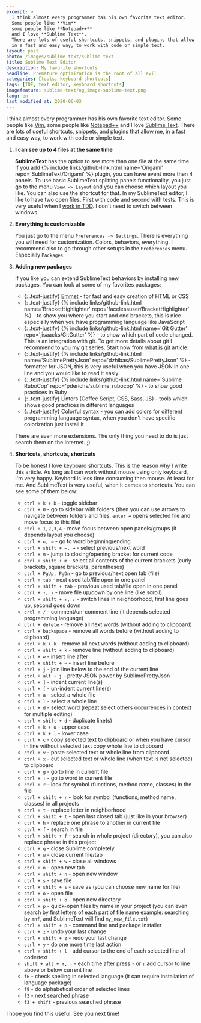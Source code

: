 ```yaml
---
excerpt: >
  I think almost every programmer has his own favorite text editor.
  Some people like **Vim**
  some people like **Notepad++**
  and I love **Sublime Text**.
  There are lots of useful shortcuts, snippets, and plugins that allow me,
  in a fast and easy way, to work with code or simple text.
layout: post
photo: /images/sublime-text/sublime-text
title: Sublime Text Editor
description: My favorite shortcuts
headline: Premature optimization is the root of all evil.
categories: [tools, keyboard shortcuts]
tags: [IDE, text editor, keyboard shortcuts]
imagefeature: sublime-text/og_image-sublime-text.png
lang: en
last_modified_at: 2020-06-03
---
```


I think almost every programmer has his own favorite text editor. Some people like
[Vim](https://en.wikipedia.org/wiki/Vim_(text_editor)),
some people like
[Notepad++](https://notepad-plus-plus.org/)
and I love
[Sublime Text](https://www.sublimetext.com/).
There are lots of useful shortcuts, snippets, and plugins that allow me, in a fast and easy way, to work with code or simple text.

1. **I can see up to 4 files at the same time**

    **SublimeText** has the option to see more than one file at the same time. If you add {% include links/github-link.html name='Origami' repo='SublimeText/Origami' %} plugin, you can have event more then 4 panels. To use basic SublimeText splitting panels functionality, you just go to the menu `View -> Layout` and you can choose which layout you like. You can also use the shortcut for that. In my SublimeText editor, I like to have two open files. First with code and second with tests. This is very useful when I [work in TDD]({{site.baseurl}}/tdd-basic "Test-Driven Development how to start?"). I don't need to switch between windows.

2. **Everything is customizable**

    You just go to the menu `Preferences -> Settings`. There is everything you will need for customization. Colors, behaviors, everything. I recommend also to go through other setups in the `Preferences` menu. Especially `Packages`.

3. **Adding new packages**

    If you like you can extend SublimeText behaviors by installing new packages. You can look at some of my favorites packages:
    - {: .text-justify} [Emmet](https://emmet.io/) - for fast and easy creation of HTML or CSS
    - {: .text-justify} {% include links/github-link.html name='BracketHighlighter' repo='facelessuser/BracketHighlighter' %} - to show you where you start and end brackets, this is nice especially when you have programming language like JavaScript
    - {: .text-justify} {% include links/github-link.html name='Git Gutter' repo='jisaacks/GitGutter' %} - to show which part of code changed. This is an integration with git. To get more details about git I recommend to you my git series. Start now from [what is git]({{site.baseurl}}/what-is-git "Why we use git?") article.
    - {: .text-justify} {% include links/github-link.html name='SublimePrettyJson' repo='dzhibas/SublimePrettyJson' %} - formatter for JSON, this is very useful when you have JSON in one line and you would like to read it easly
    - {: .text-justify} {% include links/github-link.html name='Sublime RuboCop' repo='pderichs/sublime_rubocop' %} - to show good practices in Ruby
    - {: .text-justify} Linters (Coffee Script, CSS, Sass, JS) - tools which shows good practices in different languages
    - {: .text-justify} Colorful syntax - you can add colors for different programming language syntax, when you don't have specific colorization just install it

    There are even more extensions. The only thing you need to do is just search them on the Internet. ;)

4. **Shortcuts, shortcuts, shortcuts**

    To be honest I love keyboard shortcuts. This is the reason why I write this article. As long as I can work without mouse using only keyboard, I'm very happy. Keybord is less time consuming then mouse. At least for me. And SublimeText is very useful, when it cames to shortcuts. You can see some of them below:
    - `ctrl + k + b` - toggle sidebar
    - `ctrl + 0` - go to sidebar with folders (then you can use arrows to navigate between folders and files, `enter ↩` opens selected file and move focus to this file)
    - `ctrl + 1,2,3,4` - move focus between open panels/groups (it depends layout you choose)
    - `ctrl + ←, →` - go to word beginning/ending
    - `ctrl + shift + ←, →` - select previous/next word
    - `ctrl + m` - jump to closing/opening bracket for current code
    - `ctrl + shift + m` - select all contents of the current brackets (curly brackets, square brackets, parentheses)
    - `ctrl + PgUp, PgDn` - go to previous/next open tab (file)
    - `ctrl + tab` - next used tab/file open in one panel
    - `ctrl + shift + tab` - previous used tab/file open in one panel
    - `ctrl + ↑, ↓` -  move file up/down by one line (like scroll)
    - `ctrl + shift + ↑, ↓` - switch lines in neighborhood, first line goes up, second goes down
    - `crtl + /` - comment/un-comment line (it depends selected programming language)
    - `ctrl + delete` - remove all next words (without adding to clipboard)
    - `ctrl + backspace` - remove all words before (without adding to clipboard)
    - `ctrl + k + k` - remove all next words (without adding to clipboard)
    - `ctrl + shift + k` - remove line (without adding to clipboard)
    - `ctrl + ↩` - insert line after
    - `ctrl + shift + ↩` - insert line before
    - `ctrl + j` - join line below to the end of the current line
    - `ctrl + alt + j` - pretty JSON power by SublimePrettyJson
    - `ctrl + ]` - indent current line(s)
    - `ctrl + [` - un-indent current line(s)
    - `ctrl + a` - select a whole file
    - `ctrl + l` - select a whole line
    - `ctrl + d` - select word (repeat select others occurrences in context for multiple editing)
    - `ctrl + shift + d` - duplicate line(s)
    - `ctrl + k + u` - upper case
    - `ctrl + k + l` - lower case
    - `ctrl + c` - copy selected text to clipboard or when you have cursor in line without selected text copy whole line to clipboard
    - `ctrl + v` - paste selected text or whole line from clipboard
    - `ctrl + x` - cut selected text or whole line (when text is not selected) to clipboard
    - `ctrl + g` - go to line in current file
    - `ctrl + ;` - go to word in current file
    - `ctrl + r` - look for symbol (functions, method name, classes) in the file
    - `ctrl + shift + r` - look for symbol (functions, method name, classes) in all projects
    - `ctrl + t` - replace letter in neighborhood
    - `ctrl + shift + t` - open last closed tab (just like in your browser)
    - `ctrl + h` - replace one phrase to another in current file
    - `ctrl + f` - search in file
    - `ctrl + shift + f` - search in whole project (directory), you can also replace phrase in this project
    - `ctrl + q` - close Sublime completely
    - `ctrl + w` - close current file/tab
    - `ctrl + shift + w` - close all windows
    - `ctrl + n` - open new tab
    - `ctrl + shift + n` - open new window
    - `ctrl + s` -  save file
    - `ctrl + shift + s` - save as (you can choose new name for file)
    - `ctrl + o` - open file
    - `ctrl + shift + o` - open new directory
    - `ctrl + p` - quick-open files by name in your project (you can even search by first letters of each part of file name example: searching by `mnf`, and SublimeText will find `my_new_file.txt`)
    - `ctrl + shift + p` - command line and package installer
    - `ctrl + z` - undo your last change
    - `ctrl + shift + z` - redo your last change
    - `ctrl + y` - do one more time last action
    - `ctrl + shift + l` - add cursor to the end of each selected line of code/text
    - `shift + alt + ↑, ↓` - each time after press `↑` or `↓` add cursor to line above or below current line
    - `f6` - check spelling in selected language (it can require installation of language package)
    - `f9` - do alphabetical order of selected lines
    - `f3` - next searched phrase
    - `f3 + shift` - previous searched phrase

I hope you find this useful. See you next time!

